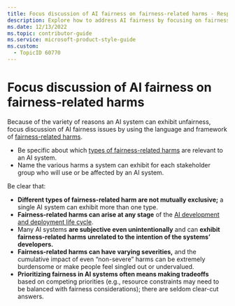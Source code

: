 ```yaml
---
title: Focus discussion of AI fairness on fairness-related harms - Responsible AI Style Guide
description: Explore how to address AI fairness by focusing on fairness-related harms. Learn to identify specific types of harms relevant to AI systems and understand their impact on stakeholders.
ms.date: 12/13/2022
ms.topic: contributor-guide
ms.service: microsoft-product-style-guide
ms.custom:
  - TopicID 60770
---
```



# Focus discussion of AI fairness on fairness-related harms

Because of the variety of reasons an AI system can exhibit unfairness, focus discussion of AI fairness issues by using the language and framework of [fairness-related harms](~\responsible-ai-style-guide\fairness\related-harms\fairness-related-harms.md).  

- Be specific about which [types of fairness-related harms](~\responsible-ai-style-guide\fairness\related-harms\five-types-of-fairness-related-harms.md) are relevant to an AI system.
- Name the various harms a system can exhibit for each stakeholder group who will use or be affected by an AI system.

Be clear that:

- **Different types of fairness-related harm are not mutually exclusive;** a single AI system can exhibit more than one type.
- **Fairness-related harms can arise at any stage** of the [AI development and deployment life cycle](~\responsible-ai-style-guide\a-z-word-list\a\ai-development-and-deployment-life-cycle.md).
- Many AI systems **are subjective even unintentionally** and can **exhibit fairness-related harms unrelated to the intention of the systems’ developers.** 
- **Fairness-related harms can have varying severities,** and the cumulative impact of even “non-severe” harms can be extremely burdensome or make people feel singled out or undervalued. 
- **Prioritizing fairness in AI systems often means making tradeoffs** based on competing priorities (e.g., resource constraints may need to be balanced with fairness considerations); there are seldom clear-cut answers.  